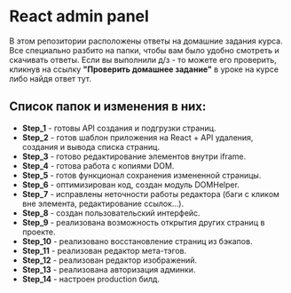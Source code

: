 # React admin panel

В этом репозитории расположены ответы на домашние задания курса. Все специально разбито на папки, чтобы вам было удобно смотреть и скачивать ответы. 
Если вы выполнили д/з - то можете его проверить, кликнув на ссылку **"Проверить домашнее задание"** в уроке на курсе либо найдя ответ тут.

## Список папок и изменения в них:

* **Step_1** - готовы API создания и подгрузки страниц.
* **Step_2** - готов шаблон приложения на React + API удаления, создания и вывода списка страниц.
* **Step_3** - готово редактирование элементов внутри iframe.
* **Step_4** - готова работа с копиями DOM.
* **Step_5** - готов функционал сохранения измененной страницы.
* **Step_6** - оптимизирован код, создан модуль DOMHelper.
* **Step_7** - исправлены неточности работы редактора (баги с кликом вне элемента, редактирование ссылок...).
* **Step_8** - создан пользовательский интерфейс.
* **Step_9** - реализована возможность открытия других страниц в проекте.
* **Step_10** - реализовано восстановление страниц из бэкапов.
* **Step_11** - реализован редактор мета-тэгов.
* **Step_12** -  реализован редактор изображений.
* **Step_13** - реализована авторизация админки.
* **Step_14** - настроен production билд.
